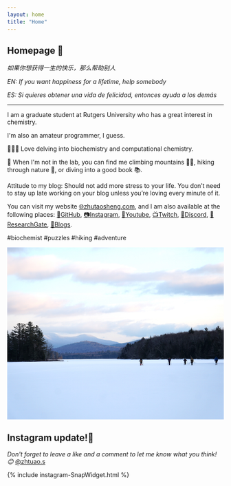 ```yaml
---
layout: home
title: "Home"
---
```


## Homepage 👋

*如果你想获得一生的快乐，那么帮助别人*

*EN: If you want happiness for a lifetime, help somebody*

*ES: Si quieres obtener una vida de felicidad, entonces ayuda a los demás*

---

I am a graduate student at Rutgers University who has a great interest in chemistry.

I'm also an amateur programmer, I guess.

🧑‍🔬🔢 Love delving into biochemistry and computational chemistry.

🧩 When I'm not in the lab, you can find me climbing mountains 🧗‍♀️, hiking through nature 🌳, or diving into a good book 📚. 

Attitude to my blog: Should not add more stress to your life. You don’t need to stay up late working on your blog unless you’re loving every minute of it.

You can visit my website [🌐zhutaosheng.com](https://www.zhutaosheng.com), and I am also available at the following places: [🐙GitHub](https://github.com/zhutaosheng), [📷Instagram](https://www.instagram.com/zhutao.s/?utm_source=ig_embed&utm_campaign=loading), [🎥Youtube](https://www.youtube.com/@ZhutaoGuru), [📺Twitch](https://www.twitch.tv/zhutao_s), [🤖Discord](https://discord.com/users/Zhutao#4694), [📖ResearchGate](https://www.researchgate.net/profile/Zhutao-Sheng), [📝Blogs](https://www.zhutaosheng.com/blog). 


 #biochemist #puzzles #hiking #adventure


<style>
    .slideshow {
        position: relative;
        width: 100%;
        height: 400px;
        overflow: hidden;
    }
    .slideshow img {
        position: absolute;
        top: 0;
        left: 0;
        width: 100%;
        height: 100%;
        object-fit: cover;
        transition: opacity 1s ease-in-out;
    }
    .slideshow img:last-child {
        opacity: 0;
    }
    .slideshow:hover img:first-child {
        opacity: 0;
    }
    .slideshow:hover img:last-child {
        opacity: 1;
    }
</style>
<body>
	<div class="slideshow">
		<img src="/assets/img/home-pic-1.jpg" width="100%">
        <img src="/assets/img/home-pic-2.jpg" width="100%">
	</div>
</body>

## Instagram update!📸 

*Don't forget to leave a like and a comment to let me know what you think! 😊* [@zhtuao.s](https://www.instagram.com/zhutao.s/?utm_source=ig_embed&utm_campaign=loading)

<div class="row g-5 mb-5">

{% include instagram-SnapWidget.html %}

</div>



